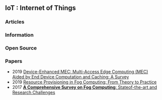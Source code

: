 ## IoT : Internet of Things


### Articles


### Information


### Open Source


### Papers
- 2019 [Device-Enhanced MEC: Multi-Access Edge Computing (MEC) Aided by End Device Computation and Caching: A Survey](https://faculty.engineering.asu.edu/mre/wp-content/uploads/sites/31/2020/04/DevEnhMECSurv.pdf)
- 2019 [Resource Provisioning in Fog Computing: From Theory to Practice](https://www.mdpi.com/1424-8220/19/10/2238/pdf)
- 2017 [**A Comprehensive Survey on Fog Computing**: Stateof-the-art and Research Challenges](https://arxiv.org/pdf/1710.11001.pdf)

